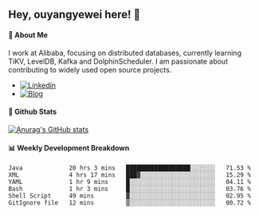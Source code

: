 ## Hey, ouyangyewei here! :wave:

#### :rocket: About Me
I work at Alibaba, focusing on distributed databases, currently learning TiKV, LevelDB, Kafka and DolphinScheduler. I am passionate about contributing to widely used open source projects.

- [![Linkedin](https://img.shields.io/badge/LinkedIn-ouyangyewei-blue)](https://www.linkedin.com/in/ouyangyewei/)
- [![Blog](https://img.shields.io/badge/Blog-yeweiouyang-orange)](https://blog.csdn.net/yeweiouyang)

#### :star2: Github Stats
[![Anurag's GitHub stats](https://github-readme-stats.vercel.app/api?username=ouyangyewei&show_icons=true&cache_seconds=3600&theme=tokyonight)](https://github.com/anuraghazra/github-readme-stats)

#### :bar_chart: Weekly Development Breakdown
<!--START_SECTION:waka-->

```text
Java             20 hrs 3 mins   ██████████████████░░░░░░░   71.53 %
XML              4 hrs 17 mins   ███▓░░░░░░░░░░░░░░░░░░░░░   15.29 %
YAML             1 hr 9 mins     █░░░░░░░░░░░░░░░░░░░░░░░░   04.11 %
Bash             1 hr 3 mins     █░░░░░░░░░░░░░░░░░░░░░░░░   03.76 %
Shell Script     49 mins         ▓░░░░░░░░░░░░░░░░░░░░░░░░   02.95 %
GitIgnore file   12 mins         ▒░░░░░░░░░░░░░░░░░░░░░░░░   00.72 %
```

<!--END_SECTION:waka-->
